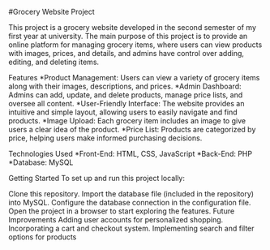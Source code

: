 #Grocery Website Project

This project is a grocery website developed in the second semester of my first year at university. The main purpose of this project is to provide an online platform for managing grocery items, where users can view products with images, prices, and details, and admins have control over adding, editing, and deleting items.

Features
*Product Management: Users can view a variety of grocery items along with their images, descriptions, and prices.
*Admin Dashboard: Admins can add, update, and delete products, manage price lists, and oversee all content.
*User-Friendly Interface: The website provides an intuitive and simple layout, allowing users to easily navigate and find products.
*Image Upload: Each grocery item includes an image to give users a clear idea of the product.
*Price List: Products are categorized by price, helping users make informed purchasing decisions.

Technologies Used
*Front-End: HTML, CSS, JavaScript
*Back-End: PHP
*Database: MySQL

Getting Started
To set up and run this project locally:

Clone this repository.
Import the database file (included in the repository) into MySQL.
Configure the database connection in the configuration file.
Open the project in a browser to start exploring the features.
Future Improvements
Adding user accounts for personalized shopping.
Incorporating a cart and checkout system.
Implementing search and filter options for products
